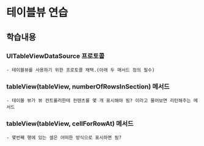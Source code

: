 # 테이블뷰 연습
## 학습내용
### UITableViewDataSource 프로토콜
    - 테이블뷰를 사용하기 위한 프로토콜 채택.(아래 두 매서드 정의 필수)
### tableView(tableView, numberOfRowsInSection) 메서드
    - 테이블 뷰가 뷰 컨트롤러한테 컨텐츠를 몇 개 표시해야 됨? 이라고 물어보면 리턴해주는 메서드
### tableView(tableView, cellForRowAt) 메서드
    - 몇번째 행에 있는 셀은 어떠한 방식으로 표시하면 됨?
  </br></br>
